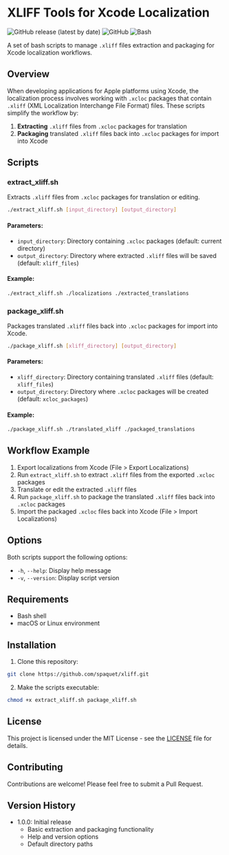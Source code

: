 # XLIFF Tools for Xcode Localization

![GitHub release (latest by date)](https://img.shields.io/github/v/release/spaquet/xliff?style=flat-square)
![GitHub](https://img.shields.io/github/license/spaquet/xliff?style=flat-square)
![Bash](https://img.shields.io/badge/language-Bash-green?style=flat-square)

A set of bash scripts to manage `.xliff` files extraction and packaging for Xcode localization workflows.

## Overview

When developing applications for Apple platforms using Xcode, the localization process involves working with `.xcloc` packages that contain `.xliff` (XML Localization Interchange File Format) files. These scripts simplify the workflow by:

1. **Extracting** `.xliff` files from `.xcloc` packages for translation
2. **Packaging** translated `.xliff` files back into `.xcloc` packages for import into Xcode

## Scripts

### extract_xliff.sh

Extracts `.xliff` files from `.xcloc` packages for translation or editing.

```bash
./extract_xliff.sh [input_directory] [output_directory]
```

#### Parameters:
- `input_directory`: Directory containing `.xcloc` packages (default: current directory)
- `output_directory`: Directory where extracted `.xliff` files will be saved (default: `xliff_files`)

#### Example:
```bash
./extract_xliff.sh ./localizations ./extracted_translations
```

### package_xliff.sh

Packages translated `.xliff` files back into `.xcloc` packages for import into Xcode.

```bash
./package_xliff.sh [xliff_directory] [output_directory]
```

#### Parameters:
- `xliff_directory`: Directory containing translated `.xliff` files (default: `xliff_files`)
- `output_directory`: Directory where `.xcloc` packages will be created (default: `xcloc_packages`)

#### Example:
```bash
./package_xliff.sh ./translated_xliff ./packaged_translations
```

## Workflow Example

1. Export localizations from Xcode (File > Export Localizations)
2. Run `extract_xliff.sh` to extract `.xliff` files from the exported `.xcloc` packages
3. Translate or edit the extracted `.xliff` files
4. Run `package_xliff.sh` to package the translated `.xliff` files back into `.xcloc` packages
5. Import the packaged `.xcloc` files back into Xcode (File > Import Localizations)

## Options

Both scripts support the following options:

- `-h`, `--help`: Display help message
- `-v`, `--version`: Display script version

## Requirements

- Bash shell
- macOS or Linux environment

## Installation

1. Clone this repository:
```bash
git clone https://github.com/spaquet/xliff.git
```

2. Make the scripts executable:
```bash
chmod +x extract_xliff.sh package_xliff.sh
```

## License

This project is licensed under the MIT License - see the [LICENSE](LICENSE) file for details.

## Contributing

Contributions are welcome! Please feel free to submit a Pull Request.

## Version History

- 1.0.0: Initial release
  - Basic extraction and packaging functionality
  - Help and version options
  - Default directory paths
